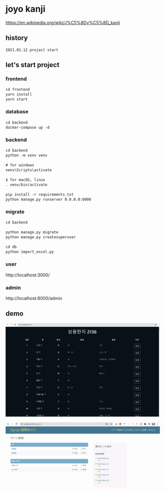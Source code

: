 # joyo kanji

https://en.wikipedia.org/wiki/J%C5%8Dy%C5%8D_kanji

## history
```
2021.01.12 project start
```

## let's start project

### frontend
```
cd frontend
yarn install
yarn start
```

### database
```
cd backend
docker-compose up -d
```

### backend
```
cd backend
python -m venv venv

# for windows
venv\Scripts\activate

$ for macOS, linux
. venv/bin/activate

pip install -r requirements.txt
python manage.py runserver 0.0.0.0:8000
```

### migrate
```
cd backend

python manage.py migrate
python manage.py createsuperuser

cd db
python import_excel.py
```

### user
http://localhost:3000/

### admin
http://localhost:8000/admin

## demo

![v1_user](https://github.com/h4ppyy/joyo-kanji-web/blob/master/demo/v1/user.gif?raw=true "v1_user")

![v1_admin](https://github.com/h4ppyy/joyo-kanji-web/blob/master/demo/v1/admin.gif?raw=true "v1_admin")